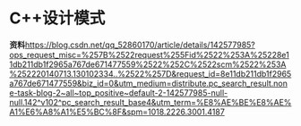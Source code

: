# C++设计模式
**资料**https://blog.csdn.net/qq_52860170/article/details/142577985?ops_request_misc=%257B%2522request%255Fid%2522%253A%25228e11db211db1f2965a767de671477559%2522%252C%2522scm%2522%253A%252220140713.130102334..%2522%257D&request_id=8e11db211db1f2965a767de671477559&biz_id=0&utm_medium=distribute.pc_search_result.none-task-blog-2~all~top_positive~default-2-142577985-null-null.142^v102^pc_search_result_base4&utm_term=%E8%AE%BE%E8%AE%A1%E6%A8%A1%E5%BC%8F&spm=1018.2226.3001.4187
